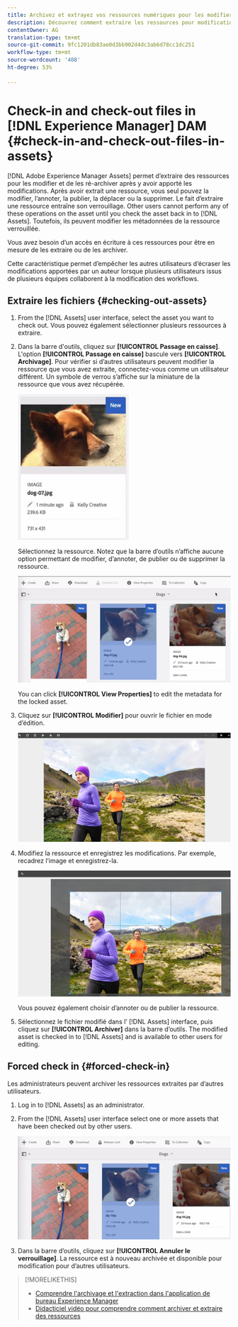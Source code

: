 ```yaml
---
title: Archivez et extrayez vos ressources numériques pour les modifier.
description: Découvrez comment extraire les ressources pour modification et les archiver à nouveau une fois les modifications effectuées.
contentOwner: AG
translation-type: tm+mt
source-git-commit: 9fc1201db83ae0d3bb902d4dc3ab6d78cc1dc251
workflow-type: tm+mt
source-wordcount: '408'
ht-degree: 53%

---
```



# Check-in and check-out files in [!DNL Experience Manager] DAM {#check-in-and-check-out-files-in-assets}

[!DNL Adobe Experience Manager Assets] permet d’extraire des ressources pour les modifier et de les ré-archiver après y avoir apporté les modifications. Après avoir extrait une ressource, vous seul pouvez la modifier, l’annoter, la publier, la déplacer ou la supprimer. Le fait d’extraire une ressource entraîne son verrouillage. Other users cannot perform any of these operations on the asset until you check the asset back in to [!DNL Assets]. Toutefois, ils peuvent modifier les métadonnées de la ressource verrouillée.

Vous avez besoin d’un accès en écriture à ces ressources pour être en mesure de les extraire ou de les archiver.

Cette caractéristique permet d’empêcher les autres utilisateurs d’écraser les modifications apportées par un auteur lorsque plusieurs utilisateurs issus de plusieurs équipes collaborent à la modification des workflows.

## Extraire les fichiers {#checking-out-assets}

1. From the [!DNL Assets] user interface, select the asset you want to check out. Vous pouvez également sélectionner plusieurs ressources à extraire.
1. Dans la barre d&#39;outils, cliquez sur **[!UICONTROL Passage en caisse]**.
L&#39;option **[!UICONTROL Passage en caisse]** bascule vers **[!UICONTROL Archivage]**.
Pour vérifier si d’autres utilisateurs peuvent modifier la ressource que vous avez extraite, connectez-vous comme un utilisateur différent. Un symbole de verrou s’affiche sur la miniature de la ressource que vous avez récupérée.

   ![chlimage_1-471](assets/chlimage_1-471.png)

   Sélectionnez la ressource. Notez que la barre d’outils n’affiche aucune option permettant de modifier, d’annoter, de publier ou de supprimer la ressource.

   ![chlimage_1-472](assets/chlimage_1-472.png)

   You can click **[!UICONTROL View Properties]** to edit the metadata for the locked asset.

1. Cliquez sur **[!UICONTROL Modifier]** pour ouvrir le fichier en mode d’édition.

   ![chlimage_1-473](assets/chlimage_1-473.png)

1. Modifiez la ressource et enregistrez les modifications. Par exemple, recadrez l’image et enregistrez-la.

   ![chlimage_1-474](assets/chlimage_1-474.png)

   Vous pouvez également choisir d’annoter ou de publier la ressource.

1. Sélectionnez le fichier modifié dans l’ [!DNL Assets] interface, puis cliquez sur **[!UICONTROL Archiver]** dans la barre d’outils. The modified asset is checked in to [!DNL Assets] and is available to other users for editing.

## Forced check in {#forced-check-in}

Les administrateurs peuvent archiver les ressources extraites par d’autres utilisateurs.

1. Log in to [!DNL Assets] as an administrator.
1. From the [!DNL Assets] user interface select one or more assets that have been checked out by other users.

   ![chlimage_1-476](assets/chlimage_1-476.png)

1. Dans la barre d’outils, cliquez sur **[!UICONTROL Annuler le verrouillage]**. La ressource est à nouveau archivée et disponible pour modification pour d’autres utilisateurs.

>[!MORELIKETHIS]
>
>* [Comprendre l&#39;archivage et l&#39;extraction dans l&#39;application de bureau Experience Manager](https://docs.adobe.com/content/help/en/experience-manager-desktop-app/using/using.html#how-app-works2)
>* [Didacticiel vidéo pour comprendre comment archiver et extraire des ressources](https://docs.adobe.com/content/help/en/experience-manager-learn/assets/collaboration/checkin-checkout-technical-video-understand.html)

